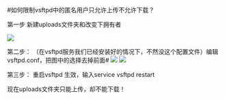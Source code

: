 <!-- --- tag: linux 云主机 ftp 进阶 -->
<!-- --- title: 如何限制vsftpd中的匿名用户只允许上传不允许下载？ -->
#如何限制vsftpd中的匿名用户只允许上传不允许下载？

第一步 新建uploads文件夹和改变下拥有者


![](http://kb.51hosting.com/_media/kb/no1.png)


第二步： （在vsftpd服务我们已经安装好的情况下，不然没这个配置文件）编辑vsftpd.conf，把图中的选择去掉前面#
![](http://kb.51hosting.com/_media/kb/no2.png)
![](http://kb.51hosting.com/_media/kb/no3.png)

第三步： 重启vsftpd 生效，输入service vsftpd restart


现在uploads文件夹只能上传，却不能下载！